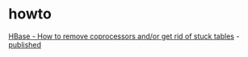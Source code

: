 # howto

[HBase - How to remove coprocessors and/or get rid of stuck tables](https://github.com/gmzabos/howto/blob/master/hadoop/hbase/HBASE_coprocessor.md) - [published](https://codeaffen.org/2021-02-02-hbase-coprocessors/)

